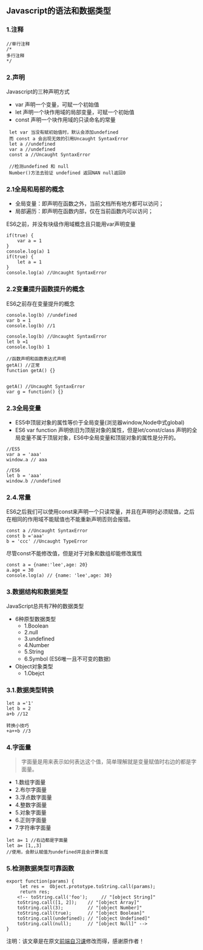 ## Javascript的语法和数据类型
### 1.注释
~~~
//单行注释
/*
多行注释
*/
~~~
### 2.声明

Javascript的三种声明方式
- var 声明一个变量，可赋一个初始值
- let 声明一个块作用域的局部变量，可赋一个初始值
- const 声明一个块作用域的只读命名的常量

~~~
 let var 当没有赋初始值时，默认会添加undefined
 而 const a 会出现无效的引用Uncaught SyntaxError
 let a //undefined
 var a //undefined
 const a //Uncaught SyntaxError
 
 //检测undefined 和 null
 Number()方法去验证 undefined 返回NAN null返回0
~~~

### 2.1全局和局部的概念
- 全局变量：即声明在函数之外，当前文档所有地方都可以访问；
- 局部遍历：即声明在函数内部，仅在当前函数内可以访问；

ES6之前，并没有块级作用域概念且只能用var声明变量

~~~
if(true) {
    var a = 1
}
console.log(a) 1
if(true) {
    let a = 1
}
console.log(a) //Uncaught SyntaxError
~~~
### 2.2变量提升函数提升的概念
ES6之前存在变量提升的概念
~~~
console.log(b) //undefined
var b = 1
console.log(b) //1

console.log(b) //Uncaught SyntaxError
let b =1
console.log(b) 1

//函数声明和函数表达式声明
getA() //正常
function getA() {}


getA() //Uncaught SyntaxError
var g = function() {}
~~~
### 2.3全局变量
- ES5中顶层对象的属性等价于全局变量(浏览器window,Node中式global)
- ES6 var function 声明依旧为顶层对象的属性，但是let/const/class 声明的全局变量不属于顶层对象，ES6中全局变量和顶层对象的属性是分开的。

~~~
//ES5
var a = 'aaa'
window.a // aaa

//ES6 
let b = 'aaa'
window.b //undefined
~~~

### 2.4.常量
ES6之后我们可以使用const来声明一个只读常量，并且在声明时必须赋值，之后在相同的作用域不能赋值也不能重新声明否则会报错。

~~~
const a //Uncaught SyntaxError
const b ='aaa'
b = 'ccc' //Uncaught TypeError
~~~
尽管const不能修改值，但是对于对象和数组却能修改属性
~~~
const a = {name:'lee',age: 20}
a.age = 30
console.log(a) // {name: 'lee',age: 30}
~~~

### 3.数据结构和数据类型
JavaScript总共有7种的数据类型
- 6种原型数据类型
  - 1.Boolean
  - 2.null
  - 3.undefined
  - 4.Number
  - 5.String
  - 6.Symbol (ES6唯一且不可变的数据)
- Object对象类型
  - 1.Obejct
  
### 3.1.数据类型转换  
~~~
let a ='1'
let b = 2
a+b //12

转换小技巧
+a++b //3

~~~
### 4.字面量
> 字面量是用来表示如何表达这个值，简单理解就是变量赋值时右边的都是字面量。
- 1.数组字面量
- 2.布尔字面量
- 3.浮点数字面量
- 4.整数字面量
- 5.对象字面量
- 6.正则字面量
- 7.字符串字面量
~~~
let a= 1 //右边都是字面量
let a= [1,,3]
//使用，会默认赋值为undefined并且会计算长度
~~~
### 5.检测数据类型可靠函数
~~~
export function(params) {
     let res =  Object.prototype.toString.call(params);
     return res;
    <!-- toString.call('foo');     // "[object String]"
    toString.call([1, 2]);    // "[object Array]"
    toString.call(3);         // "[object Number]"
    toString.call(true);      // "[object Boolean]"
    toString.call(undefined); // "[object Undefined]"
    toString.call(null);      // "[object Null]" -->
}
~~~


注明：该文章是在原文[前端自习课](https://mp.weixin.qq.com/s/-HPtViPA926BwNp599555w)修改而得，感谢原作者！
